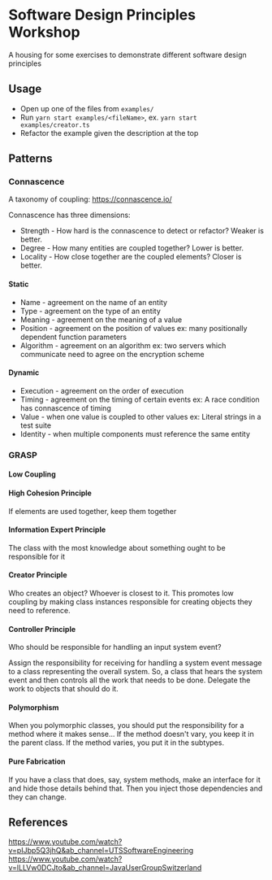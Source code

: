 # Software Design Principles Workshop

A housing for some exercises to demonstrate different software design principles

## Usage

* Open up one of the files from `examples/`
* Run `yarn start examples/<fileName>`, ex. `yarn start examples/creator.ts`
* Refactor the example given the description at the top

## Patterns

### Connascence

A taxonomy of coupling: https://connascence.io/

Connascence has three dimensions:
* Strength - How hard is the connascence to detect or refactor? Weaker is better.
* Degree - How many entities are coupled together? Lower is better.
* Locality - How close together are the coupled elements? Closer is better.

#### Static
* Name - agreement on the name of an entity
* Type - agreement on the type of an entity
* Meaning - agreement on the meaning of a value
* Position - agreement on the position of values
    ex: many positionally dependent function parameters
* Algorithm - agreement on an algorithm
    ex: two servers which communicate need to agree on the encryption scheme

#### Dynamic
* Execution - agreement on the order of execution
* Timing - agreement on the timing of certain events
    ex: A race condition has connascence of timing
* Value - when one value is coupled to other values
    ex: Literal strings in a test suite
* Identity - when multiple components must reference the same entity

### GRASP

#### Low Coupling

#### High Cohesion Principle

If elements are used together, keep them together

#### Information Expert Principle

The class with the most knowledge about something ought to be responsible for it

#### Creator Principle

Who creates an object? Whoever is closest to it. This promotes low coupling by making class
instances responsible for creating objects they need to reference.

#### Controller Principle

Who should be responsible for handling an input system event?

Assign the responsibility for receiving for handling a system event message to a class representing
the overall system. So, a class that hears the system event and then controls all the work that needs to be done.
Delegate the work to objects that should do it.

#### Polymorphism

When you polymorphic classes, you should put the responsibility for a method where it makes sense...
If the method doesn't vary, you keep it in the parent class. If the method varies, you put it in the subtypes.

#### Pure Fabrication

If you have a class that does, say, system methods, make an interface for it and hide those details behind that.
Then you inject those dependencies and they can change.

## References

https://www.youtube.com/watch?v=pIJbp5Q3jhQ&ab_channel=UTSSoftwareEngineering
https://www.youtube.com/watch?v=lLLVw0DCJto&ab_channel=JavaUserGroupSwitzerland


